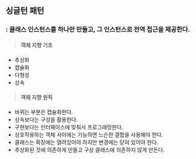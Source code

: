 ## 싱글턴 패턴   
### : 클래스 인스턴스를 하나만 만들고, 그 인스턴스로 전역 접근을 제공한다.   
   

> #### 객체 지향 기초
- 추상화
- 캡슐화
- 다형성
- 상속


> #### 객체 지향 원칙
- 바뀌는 부분은 캡슐화한다. 
- 상속보다는 구성을 활용한다. 
- 구현보다는 인터페이스에 맞춰서 프로그래밍한다. 
- 상호작용하는 객체 사이에는 가능하면 느슨한 결합을 사용해야 한다.
- 클래스는 확장에는 열려있어야 하지만 변경에는 닫혀 있어야 한다. 
- 추상화된 것에 의존하게 만들고 구상 클래스에 의존하지 않게 만든다. 

